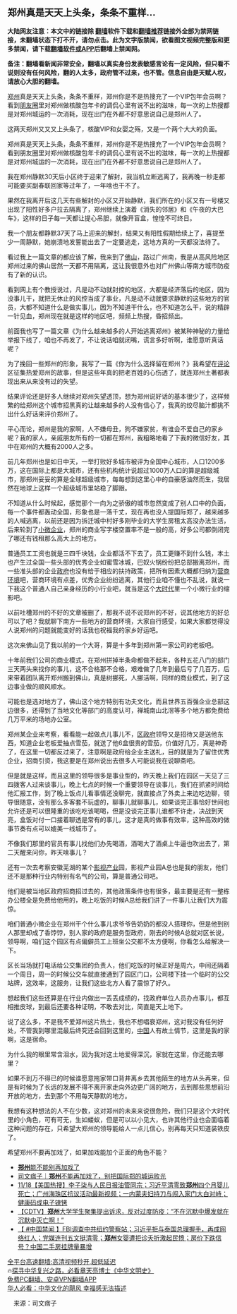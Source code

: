  <!-- 面包屑导航 --> <h2>郑州真是天天上头条，条条不重样…</h2> <p class="notice"><b>大陆网友注意：本文中的链接除 <a href="https://github.com/bannedbook/fanqiang" >翻墙</a>软件下载和<a href="https://github.com/killgcd/justmysocks/blob/master/README.md">翻墙推荐</a>链接外全部为禁网链接，未翻墙状态下打不开，请勿点击。此为文字版禁闻，欲看图文视频完整版和更多禁闻，请下载<a href="https://github.com/bannedbook/fanqiang">翻墙软件或APP</a>后翻墙上禁闻网。</p><p>备注：翻墙看新闻非常安全，翻墙以真实身份发表敏感言论有一定风险，但只看不说则没有任何风险，翻的人太多，政府管不过来，也不管。信息自由是天赋人权，请放心大胆的翻墙。</b></p>  <div class="entry"> <p id="summary"><a href="https://www.bannedbook.org/bnews/tag/%e9%83%91%e5%b7%9e/" class="st_tag internal_tag" rel="tag" title="标签 郑州 下的日志">郑州</a>真是天天上头条，条条不重样，郑州你是不是热搜充了一个VIP包年会员啊？看到<a href="https://www.bannedbook.org/bnews/tag/%e6%9c%8b%e5%8f%8b%e5%9c%88/" class="st_tag internal_tag" rel="tag" title="标签 朋友圈 下的日志">朋友圈</a>里对郑州做核酸包年卡的调侃心里有说不出的滋味，每一次的上热搜都是对郑州城运的一次消耗，现在出门在外都不好意思说自己是郑州人了。</p> <p id="conimg">这两天郑州又又又上头条了，核酸VIP和女婴之殇，又是一个两个大大的负面。</p> <p>郑州真是天天上头条，条条不重样，郑州你是不是热搜充了一个VIP包年会员啊？看到朋友圈里对郑州做核酸包年卡的调侃心里有说不出的滋味，每一次的上热搜都是对郑州城运的一次消耗，现在出门在外都不好意思说自己是郑州人了。</p> <p>我在郑州静默30天后小区终于迎来了解封，我当机立断逃离了，我再晚一秒走都可能要买副春联回家等过年了，一年啥也干不了。</p> <p>果然在我离开后这几天有些解封的小区又开始静默，我们所在的小区又有一号楼又出现了阳性好多户拉去隔离了，郑州继续上演着《消失的邻居》和《午夜的大巴车》，这样的日子每一天都让提心吊胆，就像开盲盒，惶惶不可终日。</p> <p>我一个朋友都静默37天了马上迎来的解封，结果又有阳性假期给续上了，喜提至少一周静默，她崩溃地发誓能出去了一定要逃走，这地方真的一天都没法待了。</p> <p>看过我上一篇文章的都应该了解，我来到了<a href="https://www.bannedbook.org/bnews/tag/%e4%bd%9b%e5%b1%b1/" class="st_tag internal_tag" rel="tag" title="标签 佛山 下的日志">佛山</a>，路过广州南，我是从高风险地区郑州过来的佛山居然一天都不用隔离，这让我很意外也对广州佛山等南方城市防疫有了新的认识。</p> <p>看到网上有个教授说过，凡是动不动就封控的地区，大都是经济落后的地区，因为没事儿干，就把无休止的风控当成了事业，凡是动不动就要求静默的这些地方的官员，大都不知道什么是做实事儿，因为不知道干什么，也不知道怎么干，说的精辟一针见血，郑州现在就是这样的地区吧，频频上热搜，昏招频出。</p>  <p>前面我也写了一篇文章《为什么越来越多的人开始逃离郑州》被某种神秘的力量给举报下线了，咱也不再发了，不让说话咱就闭嘴，谎言多好听啊，谁愿意听真话呢？</p> <p>为了挽回一些郑州的形象，我写了一篇《你为什么选择留在郑州？》我希望在<span class='wp_keywordlink_affiliate'><a href="https://www.bannedbook.org/bnews/comments/" title="新闻评论" target="_blank">评论</a></span>区征集热爱郑州的故事，但是这些年真的把老百姓的心伤透了，就连郑州土著都表现出来从来没有过的失望。</p> <p>结果评论还是好多人继续对郑州失望透顶，想为郑州说好话的基本很少了，这样频繁的给郑州这个城市招黑真的让越来越多的人没有信心了，我真的绞尽脑汁都挑不出什么好话来评价郑州了。</p> <p>平心而论，郑州是我的家啊，人不嫌母丑，狗不嫌家贫，有谁会不爱自己的家乡呢？我的家人，亲戚朋友所有的一切都在郑州，我粗略地看了下我的微信好友，其中在郑州的大概有2000人之多。</p> <p>前几年郑州也是如日中天，一举打败好多城市被评为全国中心城市，人口1200多万，这在国际上都是大城市，还有些机构统计说超过1000万人口的算是超级城市，那郑州妥妥的算是全球超级城市，每每想到这里心中的自豪感油然而生，我居然在地球上这样一个超级城市里站稳了脚跟。</p> <p>不知道从什么时候起，感觉那个一向为之骄傲的城市忽然变成了别人口中的负面，每一个事件都轰动全国，形象也是一落千丈，现在再也没人提国际郑了，越来越多的人喊逃离，以前还是因为拆迁城中村好多刚毕业的大学生房租太高没办法生活，后来轮到了<a href="https://www.bannedbook.org/bnews/tag/%E5%B0%8F%E5%BE%AE%E4%BC%81%E4%B8%9A/" class="st_tag internal_tag" rel="tag" title="标签 小微企业 下的日志">小微企业</a>，郑州的商业写字楼空置率不是一般的高，好多公司都倒闭完了哪还有钱租那么高大上的地方。</p> <p>普通员工工资也就是三四千块钱，企业都活不下去了，员工更赚不到什么钱，本土也产生过全国一些头部的优秀企业如蜜雪冰城，巴奴火锅纷纷把总部搬离郑州，而一些准头部的企业<a href="https://www.bannedbook.org/bnews/tag/%e6%94%bf%e5%ba%9c/" class="st_tag internal_tag" rel="tag" title="标签 政府 下的日志">政府</a>也没有给于相应的扶持政策，把所有因素大概都归纳为<a href="https://www.bannedbook.org/bnews/tag/%E8%90%A5%E5%95%86%E7%8E%AF%E5%A2%83/" class="st_tag internal_tag" rel="tag" title="标签 营商环境 下的日志">营商环境</a>吧，营商环境有点差，优秀企业纷纷逃离，其他行业咱不懂也不乱说，就说一下我这个普通人自己亲身经历的小行业吧，就当是这个<a href="https://www.bannedbook.org/bnews/tag/%E5%A4%A7%E6%97%B6%E4%BB%A3/" class="st_tag internal_tag" rel="tag" title="标签 大时代 下的日志">大时代</a>里一个小微行业的缩影吧。</p> <p>以前吐槽郑州的不好的文章被删了，那我不说不说郑州的不好，说其他地方的好总可以了吧？我就聊下南方一些地方的营商环境，大家自行感受，如果大家都觉得没人说郑州的问题就能变好的话我也祝福我的家乡好运吧。</p>  <p>这次来佛山见了我以前的一个大哥，算是十多年到郑州第一家公司的老板吧。</p> <p>十年前我们公司的商业模式，在郑州拼掉半条命都做不起来，各种五花八门的部门三天两头来找你的事儿，这不合格那不合格，艰难做了几年到最后亏了几百万，后来带着团队离开郑州搬到佛山，真是树挪死，人挪活啊，同样的商业模式，到了这边事业做的顺风顺水。</p> <p>可能也是选对地方了，佛山这个地方特别有功夫文化，而且世界五百强企业总部这边很多，还得到了当地文化等部门的高度认可，禅城南山北滘等多个地方都免费给几万平米的场地办公室。</p> <p>郑州某企业来考察，看看能一起做点儿事儿不，<a href="https://www.bannedbook.org/bnews/tag/%E5%8C%BA%E6%94%BF%E5%BA%9C/" class="st_tag internal_tag" rel="tag" title="标签 区政府 下的日志">区政府</a>领导又是招待又是送他东西，知道企业老板爱抽点雪茄，就送了他6盒很贵的雪茄，价值好几万，真是神奇了，在这里一切都反过来了，注意啊是政府给企业主送礼，目的就是为了留住优秀企业，招商引资，我这要是在郑州说出去很多人可能说我在说聊斋吧。</p> <p>但是就是这样，而且这里的领导很多是事业型的，昨天晚上我们在园区一天见了三四拨客人过来谈事儿，晚上七点的时候一个重要领导在谈事儿，我们在抓紧时间给他汇报工作，到了晚上饭点儿看事情还没聊完，就直接点了外卖上来边吃边聊，领导很随意，没有那么多客套不玩虚的，聊事儿就聊事儿，如果谈完正事恰好世间也允许还是可以很隆重的该吃吃该喝喝，但是没谈完正事儿谁都不许走，决战到天亮，盒饭对付一口接着聊透是常有的事儿，这才是真的做事有效率，这种高效的做事节奏有点可以媲美一线城市了。</p> <p>不像我们那里的官员有事儿找他们办先喝酒，酒喝大了酒桌上牛逼也吹出去了，第二天醒来问你，昨天啥事儿？</p> <p>还有一次去考察安徽芜湖的某个<a href="https://www.bannedbook.org/bnews/tag/%E5%BD%B1%E8%A7%86%E4%BA%A7%E4%B8%9A/" class="st_tag internal_tag" rel="tag" title="标签 影视产业 下的日志">影视产业</a>园，影视产业园A总也是我的朋友，他们还不是那种行业内特别有名气的公司，算是普通公司吧。</p> <p>他们是被当地区政府招商招过去的，其他政策条件也有很多，最主要是还有一整栋办公楼全是免费给他用的，晚上吃饭的时候A总给我们讲了一件事儿让我们大为震惊。</p>  <p>咱们普通小微企业在郑州干个什么事儿求爷爷告奶奶的都没人搭理你，但是他到别人那里却成了香饽饽，别人家的政府是服务型政府，刚去的时候A总就对区长说，领导啊，咱们这个园区有点偏僻员工上班坐公交都不太方便啊，你看怎么给解决一下。</p> <p>区长当场就打电话给公交集团的负责人，他们吃饭的时候正好是周六，中间还隔着一个周日，周一的时候公交车就直接通到了园区门口，公司楼下挂一个临时的公交站牌，这效率，这服务，让我们这些北方人看了震惊了好久。</p> <p>想起我们这些还算是在行业内做出一丢丢成绩的，找政府单位人员办点事儿，都互相推皮球，到最后还要各种证明，不敢去对比，简直是天上地下。</p> <p>说了这么多，不是我不爱郑州这片热土，我也不想唱衰郑州，这对我没有任何好处，不管我到哪里混最后终究还会回到这里的，<span class='wp_keywordlink_affiliate'><a href="https://www.bannedbook.org/" title="中国" target="_blank">中国</a></span>人有故土情节，这里是我的家啊，这是宿命。</p> <p>为什么我的眼里常含泪水，因为我对这土地爱得深沉，家就在这里，你还能去哪里？</p> <p>如果不到万不得已的时候谁愿意拖家带口背井离乡去其他陌生的地方从头再来，但是有时候为了长远的发展不得不离开家走向外边更广阔的地方，去到那些思想前沿开放的地方，去到那个不用每天静默的地方。</p> <p>我想有这种想法的人不在少数，这对郑州的未来来说很危险，我们只是这个大时代里的小角色，可有可无，生如蝼蚁，但是可以以小见大，也许其他行业也会面临着这种问题的存在，只希望大郑州的领导能给人一点儿信心，别再每天只知道装铁皮了。</p> <p>希望郑州不要再加戏了，如果加戏能加个正面的角色不能？</p>  <!--<div id="taboola-mid-1"></div>--><ul class='op-related-articles' title='相关阅读'> <li><a href='https://www.bannedbook.org/bnews/ssgc/20221119/1813662.html' target='_blank'><b>郑州</b>能不能别再加戏了</a></li> <li><a href='https://www.bannedbook.org/bnews/baitai/20221119/1813587.html' target='_blank'>司文痞子｜<b>郑州</b>不能再加戏了，别把国际郑的城运败光</a></li> <li><a href='https://www.bannedbook.org/bnews/bannedvideo/20221119/1813516.html' target='_blank'>11/18【美国热搜】李子柒与人民日报油管同宗；习近平清零致<b>郑州</b>四个月婴儿死亡；广州海珠区抗议活动最新视频；一内蒙夫妇持刀与闯入家门大白对峙；健康码成电子镣铐</a></li> <li><a href='https://www.bannedbook.org/bnews/baitai/20221119/1813356.html' target='_blank'>【CDTV】<b>郑州</b>大学学生聚集提出诉求，反对过度防疫：“不在沉默中爆发就在沉默中灭亡啊！”</a></li> <li><a href='https://www.bannedbook.org/bnews/bannedvideo/20221119/1813351.html' target='_blank'>【 #中国禁闻 】FBI调查中共纽约警察站；习近平拒与泰国总理握手，再成网络红人；党媒连刊五文挺清零；<b>郑州</b>女婴遭拒诊夭折激起民愤；房价下跌信号？中国二手房挂牌量暴增</a></li> </ul> <p class="texttj"> <a href="https://github.com/bannedbook/fanqiang/wiki/V2ray%E6%9C%BA%E5%9C%BA" target="_blank">全平台高速翻墙:高清视频秒开,超低延迟</a><br/> 🔥<a href="https://www.bannedbook.org/bnews/comments/20220808/1768773.html" target="_blank">探寻中华复兴之路，必看章天亮博士《中华文明史》</a><br/> <a href="https://github.com/bannedbook/fanqiang/wiki/%E7%A6%81%E9%97%BB%E7%BD%91%E5%AE%89%E5%8D%93%E7%BF%BB%E5%A2%99%E6%96%B0%E9%97%BBAPP" target="_blank">免费PC翻墙、安卓VPN翻墙APP</a><br/> <a href="https://www.bannedbook.org/bnews/comments/20220220/1694796.html" target="_blank">华人必看：中华文化的飓风 幸福感无法描述</a><br/> </p><p class="src-info">　来源：司文痞子 </p><a name='sharetosocial'></a> <div style="margin-bottom:5px;padding-bottom:5px;clear:both"> <div id="archive-pix-1" class="banner-ads"> <!-- AuctionX Display platform tag START --> <div id="27602x728x90x621x_ADSLOT1" clicktrack="%%CLICK_URL_ESC%%"></div>  <!-- AuctionX Display platform tag END --> </div> <div id="archive-pix-2" class="banner-ads"> <!-- AuctionX Display platform tag START --> <div id="27556x300x250x621x_ADSLOT1" clicktrack="%%CLICK_URL_ESC%%" style="margin:0 auto;text-align:center"></div>  <!-- AuctionX Display platform tag END --> </div> </div>  <div id="archive-pix-1" class="banner-ads"> <!-- AuctionX Display platform tag START --> <div id="27603x728x90x621x_ADSLOT1" clicktrack="%%CLICK_URL_ESC%%"></div>  <!-- AuctionX Display platform tag END --> </div> </div><!--END ENTRY--> 